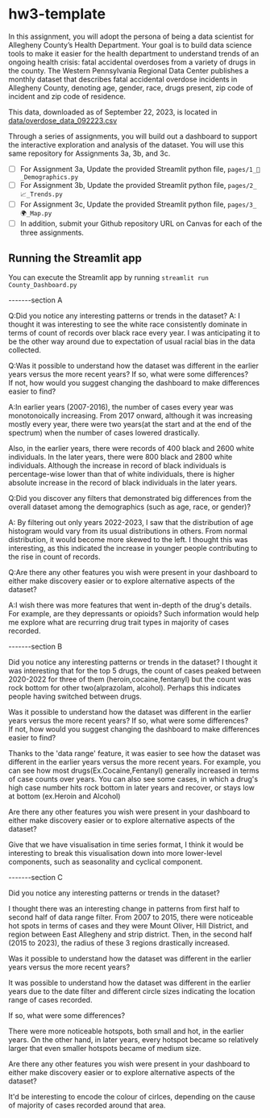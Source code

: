 # hw3-template

In this assignment, you will adopt the persona of being a data scientist for Allegheny County’s Health Department.  Your goal is to build data science tools to make it easier for the health department to understand trends of an ongoing health crisis:  fatal accidental overdoses from a variety of drugs in the county.  The Western Pennsylvania Regional Data Center publishes a monthly dataset that describes fatal accidental overdose incidents in Allegheny County, denoting age, gender, race, drugs present, zip code of incident and zip code of residence.

This data, downloaded as of September 22, 2023, is located in [data/overdose_data_092223.csv](data/overdose_data_092223.csv)

Through a series of assignments, you will build out a dashboard to support the interactive exploration and analysis of the dataset.  You will use this same repository for Assignments 3a, 3b, and 3c.  

- [ ] For Assignment 3a, Update the provided Streamlit python file, `pages/1_👥_Demographics.py`
- [ ] For Assignment 3b, Update the provided Streamlit python file, `pages/2_📈_Trends.py`
- [ ] For Assignment 3c, Update the provided Streamlit python file, `pages/3_🌍_Map.py`
- [ ] In addition, submit your Github repository URL on Canvas for each of the three assignments.

## Running the Streamlit app

You can execute the Streamlit app by running `streamlit run County_Dashboard.py`


-------section A

Q:Did you notice any interesting patterns or trends in the dataset?
A: I thought it was interesting to see the white race consistently dominate in terms of count of records over black race every year. I was anticipating it to be the other way around due to expectation of usual racial bias in the data collected.

Q:Was it possible to understand how the dataset was different in the earlier years versus the more recent years? 
If so, what were some differences?  
If not, how would you suggest changing the dashboard to make differences easier to find?

A:In earlier years (2007-2016), the number of cases every year was monotonoically increasing. From 2017 onward, although it was increasing mostly every year, there were two years(at the start and at the end of the spectrum) when the number of cases lowered drastically. 

Also, in the earlier years, there were records of 400 black and 2600 white individuals. In the later years, there were 800 black and 2800 white individuals. Although the increase in record of black individuals is percentage-wise lower than that of white individuals, there is higher absolute increase in the record of black individuals in the later years. 

Q:Did you discover any filters that demonstrated big differences from the overall dataset among the demographics (such as age, race, or gender)?

A: By filtering out only years 2022-2023, I saw that the distribution of age histogram would vary from its usual distributions in others. From normal distribution, it would become more skewed to the left. I thought this was interesting, as this indicated the increase in younger people contributing to the rise in count of records. 

Q:Are there any other features you wish were present in your dashboard to either make discovery easier or to explore alternative aspects of the dataset?

A:I wish there was more features that went in-depth of the drug's details. For example, 
are they depressants or opioids? Such information would help me explore what are recurring drug trait types in majority of cases recorded.

-------section B


Did you notice any interesting patterns or trends in the dataset?
I thought it was interesting that for the top 5 drugs, the count of cases peaked between 2020-2022 for three of them (heroin,cocaine,fentanyl) but the count was rock bottom for other two(alprazolam, alcohol). Perhaps this indicates people having switched between drugs.

Was it possible to understand how the dataset was different in the earlier years versus the more recent years? 
If so, what were some differences?  
If not, how would you suggest changing the dashboard to make differences easier to find?

Thanks to the 'data range' feature, it was easier to see how the dataset was different in the earlier years versus the more recent years. For example, you can see how most drugs(Ex.Cocaine,Fentanyl) generally increased in terms of case counts over years. You can also see some cases, in which a drug's high case number hits rock bottom in later years and recover, or stays low at bottom (ex.Heroin and Alcohol)

Are there any other features you wish were present in your dashboard to either make discovery easier or to explore alternative aspects of the dataset?

Give that we have visualisation in time series format, I think it would be interesting to break this visualisation down into more lower-level components, such as seasonality and cyclical component.

-------section C

Did you notice any interesting patterns or trends in the dataset?

I thought there was an interesting change in patterns from first half to second half of data range filter. From 2007 to 2015, there were noticeable hot spots in terms of cases and they were Mount Oliver, Hill District, and region between East Allegheny and strip district. Then, in the second half (2015 to 2023), the radius of these 3 regions drastically increased. 

Was it possible to understand how the dataset was different in the earlier years versus the more recent years? 

It was possible to understand how the dataset was different in the earlier years due to the date filter and different circle sizes indicating the location range of cases recorded.

If so, what were some differences?  

There were more noticeable hotspots, both small and hot, in the earlier years. On the other hand, in later years, every hotspot became so relatively larger that even smaller hotspots became of medium size. 

Are there any other features you wish were present in your dashboard to either make discovery easier or to explore alternative aspects of the dataset?

It'd be interesting to encode the colour of cirlces, depending on the cause of majority of cases recorded around that area. 